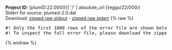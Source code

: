 **Project ID:** [plumID:22.000]({{ '/' | absolute_url }}eggs/22/000/)  
Stderr for source:  plumed-2.0.dat   
Download: [zipped raw stdout](plumed-2.0.dat.plumed.stdout.txt.zip) - [zipped raw stderr](plumed-2.0.dat.plumed.stderr.txt.zip) 
{% raw %}
<pre>
#! Only the first 1000 rows of the error file are shown below
#! To inspect the full error file, please download the zipped raw stderr file above
</pre>
{% endraw %}
